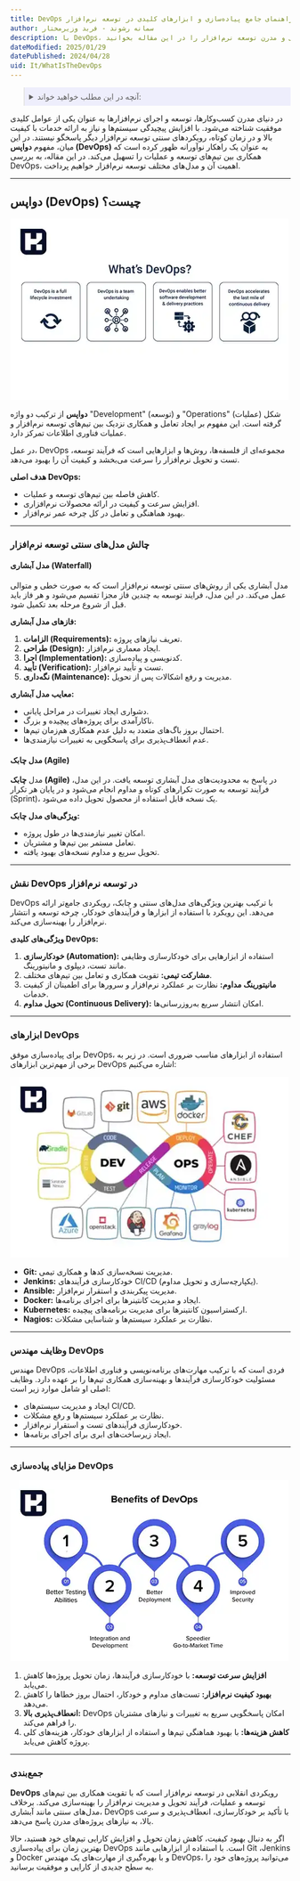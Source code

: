 ```yaml
---
title: DevOps چیست؟ راهنمای جامع پیاده‌سازی و ابزارهای کلیدی در توسعه نرم‌افزار
author: سمانه رشوند - فربد وزیرمختار
description: با DevOps، رویکرد نوین توسعه نرم‌افزار آشنا شوید. مزایا، ابزارها و مقایسه مدل‌های سنتی و مدرن توسعه نرم‌افزار را در این مقاله بخوانید
dateModified: 2025/01/29
datePublished: 2024/04/28
uid: It/WhatIsTheDevOps
---
```


<blockquote style="background-color:#eeeefc; padding:0.5rem">
<details>
   <summary>آنچه در این مطلب خواهید خواند:</summary>
 <ul>
    <li>دواپس (DevOps) چیست؟</li>
    <li>چالش‌ مدل‌های سنتی توسعه نرم‌افزار</li>
    <li>نقش DevOps در توسعه نرم‌افزار</li>
    <li>ابزارهای DevOps</li>
    <li>وظایف مهندس DevOps</li>
    <li>مزایای پیاده‌سازی DevOps</li>
</ul>
</details>
</blockquote>

در دنیای مدرن کسب‌وکارها، توسعه و اجرای نرم‌افزارها به عنوان یکی از عوامل کلیدی موفقیت شناخته می‌شود. با افزایش پیچیدگی سیستم‌ها و نیاز به ارائه خدمات با کیفیت بالا و در زمان کوتاه، رویکردهای سنتی توسعه نرم‌افزار دیگر پاسخگو نیستند. در این میان، مفهوم **دواپس (DevOps)** به عنوان یک راهکار نوآورانه ظهور کرده است که همکاری بین تیم‌های توسعه و عملیات را تسهیل می‌کند. در این مقاله، به بررسی DevOps، اهمیت آن و مدل‌های مختلف توسعه نرم‌افزار خواهیم پرداخت.

---

## دواپس (DevOps) چیست؟

![دواپس چیست؟](./Images/WhatIsDevOps.webp)

**دواپس** از ترکیب دو واژه "Development" (توسعه) و "Operations" (عملیات) شکل گرفته است. این مفهوم بر ایجاد تعامل و همکاری نزدیک بین تیم‌های توسعه نرم‌افزار و عملیات فناوری اطلاعات تمرکز دارد. 

در عمل، DevOps مجموعه‌ای از فلسفه‌ها، روش‌ها و ابزارهایی است که فرآیند توسعه، تست و تحویل نرم‌افزار را سرعت می‌بخشد و کیفیت آن را بهبود می‌دهد.

**هدف اصلی DevOps:**
- کاهش فاصله بین تیم‌های توسعه و عملیات.
- افزایش سرعت و کیفیت در ارائه محصولات نرم‌افزاری.
- بهبود هماهنگی و تعامل در کل چرخه عمر نرم‌افزار.

---

### چالش‌ مدل‌های سنتی توسعه نرم‌افزار

#### مدل آبشاری (Waterfall)
مدل آبشاری یکی از روش‌های سنتی توسعه نرم‌افزار است که به صورت خطی و متوالی عمل می‌کند. در این مدل، فرایند توسعه به چندین فاز مجزا تقسیم می‌شود و هر فاز باید قبل از شروع مرحله بعد تکمیل شود.

**فازهای مدل آبشاری:**
1. **الزامات (Requirements):** تعریف نیازهای پروژه.
2. **طراحی (Design):** ایجاد معماری نرم‌افزار.
3. **اجرا (Implementation):** کدنویسی و پیاده‌سازی.
4. **تأیید (Verification):** تست و تأیید نرم‌افزار.
5. **نگه‌داری (Maintenance):** مدیریت و رفع اشکالات پس از تحویل.

**معایب مدل آبشاری:**
- دشواری ایجاد تغییرات در مراحل پایانی.
- ناکارآمدی برای پروژه‌های پیچیده و بزرگ.
- احتمال بروز باگ‌های متعدد به دلیل عدم همکاری هم‌زمان تیم‌ها.
- عدم انعطاف‌پذیری برای پاسخگویی به تغییرات نیازمندی‌ها.

#### مدل چابک (Agile)
مدل **چابک (Agile)** در پاسخ به محدودیت‌های مدل آبشاری توسعه یافت. در این مدل، فرآیند توسعه به صورت تکرارهای کوتاه و مداوم انجام می‌شود و در پایان هر تکرار (Sprint)، یک نسخه قابل استفاده از محصول تحویل داده می‌شود.

**ویژگی‌های مدل چابک:**
- امکان تغییر نیازمندی‌ها در طول پروژه.
- تعامل مستمر بین تیم‌ها و مشتریان.
- تحویل سریع و مداوم نسخه‌های بهبود یافته.

---

### نقش DevOps در توسعه نرم‌افزار

DevOps با ترکیب بهترین ویژگی‌های مدل‌های سنتی و چابک، رویکردی جامع‌تر ارائه می‌دهد. این رویکرد با استفاده از ابزارها و فرآیندهای خودکار، چرخه توسعه و انتشار نرم‌افزار را بهینه‌سازی می‌کند.

**ویژگی‌های کلیدی DevOps:**
1. **خودکارسازی (Automation):** استفاده از ابزارهایی برای خودکارسازی وظایفی مانند تست، دیپلوی و مانیتورینگ.
2. **مشارکت تیمی:** تقویت همکاری و تعامل بین تیم‌های مختلف.
3. **مانیتورینگ مداوم:** نظارت بر عملکرد نرم‌افزار و سرورها برای اطمینان از کیفیت خدمات.
4. **تحویل مداوم (Continuous Delivery):** امکان انتشار سریع به‌روزرسانی‌ها.

---

### ابزارهای DevOps

برای پیاده‌سازی موفق DevOps، استفاده از ابزارهای مناسب ضروری است. در زیر به برخی از مهم‌ترین ابزارهای DevOps اشاره می‌کنیم:

![ابزارهای DevOps](./Images/DevOpsTools.webp)

- **Git:** مدیریت نسخه‌سازی کدها و همکاری تیمی.
- **Jenkins:** خودکارسازی فرآیندهای CI/CD (یکپارچه‌سازی و تحویل مداوم).
- **Ansible:** مدیریت پیکربندی و استقرار نرم‌افزار.
- **Docker:** ایجاد و مدیریت کانتینرها برای اجرای برنامه‌ها.
- **Kubernetes:** ارکستراسیون کانتینرها برای مدیریت برنامه‌های پیچیده.
- **Nagios:** نظارت بر عملکرد سیستم‌ها و شناسایی مشکلات.

---

### وظایف مهندس DevOps

مهندس DevOps فردی است که با ترکیب مهارت‌های برنامه‌نویسی و فناوری اطلاعات، مسئولیت خودکارسازی فرآیندها و بهینه‌سازی همکاری تیم‌ها را بر عهده دارد. وظایف اصلی او شامل موارد زیر است:
- ایجاد و مدیریت سیستم‌های CI/CD.
- نظارت بر عملکرد سیستم‌ها و رفع مشکلات.
- خودکارسازی فرآیندهای تست و استقرار نرم‌افزار.
- ایجاد زیرساخت‌های ابری برای اجرای برنامه‌ها.

---

### مزایای پیاده‌سازی DevOps

![مزایای پیاده‌سازی DevOps](./Images/BenefitsOfDevOps.webp)

1. **افزایش سرعت توسعه:** با خودکارسازی فرآیندها، زمان تحویل پروژه‌ها کاهش می‌یابد.
2. **بهبود کیفیت نرم‌افزار:** تست‌های مداوم و خودکار، احتمال بروز خطاها را کاهش می‌دهد.
3. **انعطاف‌پذیری بالا:** DevOps امکان پاسخگویی سریع به تغییرات و نیازهای مشتریان را فراهم می‌کند.
4. **کاهش هزینه‌ها:** با بهبود هماهنگی تیم‌ها و استفاده از ابزارهای خودکار، هزینه‌های کلی پروژه کاهش می‌یابد.

---

### جمع‌بندی

**DevOps** رویکردی انقلابی در توسعه نرم‌افزار است که با تقویت همکاری بین تیم‌های توسعه و عملیات، فرآیند تحویل و مدیریت نرم‌افزار را بهینه‌سازی می‌کند. برخلاف مدل‌های سنتی مانند آبشاری، DevOps با تأکید بر خودکارسازی، انعطاف‌پذیری و سرعت بالا، به نیازهای پروژه‌های مدرن پاسخ می‌دهد.

اگر به دنبال بهبود کیفیت، کاهش زمان تحویل و افزایش کارایی تیم‌های خود هستید، حالا بهترین زمان برای پیاده‌سازی DevOps است. با استفاده از ابزارهایی مانند Git ،Jenkins و Docker و با بهره‌گیری از مهارت‌های یک مهندس DevOps، می‌توانید پروژه‌های خود را به سطح جدیدی از کارایی و موفقیت برسانید.